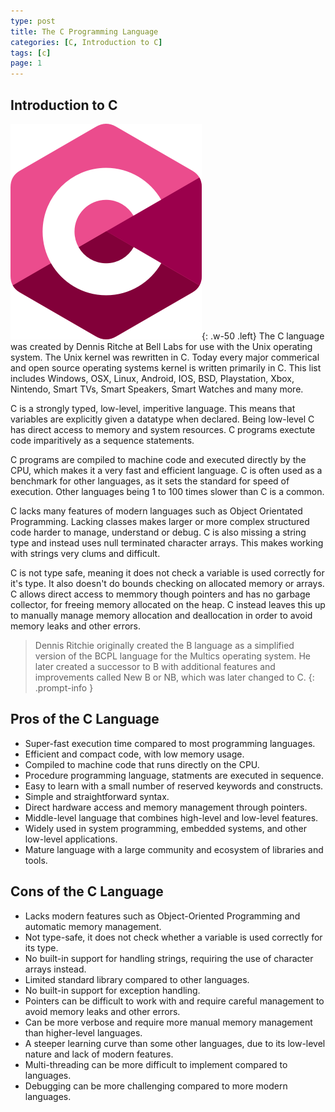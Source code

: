 ```yaml
---
type: post
title: The C Programming Language
categories: [C, Introduction to C]
tags: [c]
page: 1
---
```

## Introduction to C

![Desktop View](/posts/20230423/C-logo2.png){: .w-50 .left}
The C language was created by Dennis Ritche at Bell Labs for use with the Unix operating system. The Unix kernel was rewritten in C. Today every major commerical and open source operating systems kernel is written primarily in C. This list includes Windows, OSX, Linux, Android, IOS, BSD, Playstation, Xbox, Nintendo, Smart TVs, Smart Speakers, Smart Watches and many more.

C is a strongly typed, low-level, imperitive language. This means that variables are explicitly given a datatype when declared. Being low-level C has direct access to memory and system resources. C programs exectute code imparitively as a sequence statements.

C programs are compiled to machine code and executed directly by the CPU, which makes it a very fast and efficient language. C is often used as a benchmark for other languages, as it sets the standard for speed of execution. Other languages being 1 to 100 times slower than C is a common.

C lacks many features of modern languages such as Object Orientated Programming. Lacking classes makes larger or more complex structured code harder to manage, understand or debug. C is also missing a string type and instead uses null terminated character arrays. This makes working with strings very clums and difficult.

C is not type safe, meaning it does not check a variable is used correctly for it's type. It also doesn't do bounds checking on allocated memory or arrays. C allows direct access to memmory though pointers and has no garbage collector, for freeing memory allocated on the heap. C instead leaves this up to manually manage memory allocation and deallocation in order to avoid memory leaks and other errors.

> Dennis Ritchie originally created the B language as a simplified version of the BCPL language for the Multics operating system. He later created a successor to B with additional features and improvements called New B or NB, which was later changed to C.
{: .prompt-info }

## Pros of the C Language

- Super-fast execution time compared to most programming languages.
- Efficient and compact code, with low memory usage.
- Compiled to machine code that runs directly on the CPU.
- Procedure programming language, statments are executed in sequence.
- Easy to learn with a small number of reserved keywords and constructs.
- Simple and straightforward syntax.
- Direct hardware access and memory management through pointers.
- Middle-level language that combines high-level and low-level features.
- Widely used in system programming, embedded systems, and other low-level applications.
- Mature language with a large community and ecosystem of libraries and tools.

## Cons of the C Language

- Lacks modern features such as Object-Oriented Programming and automatic memory management.
- Not type-safe, it does not check whether a variable is used correctly for its type.
- No built-in support for handling strings, requiring the use of character arrays instead.
- Limited standard library compared to other languages.
- No built-in support for exception handling.
- Pointers can be difficult to work with and require careful management to avoid memory leaks and other errors.
- Can be more verbose and require more manual memory management than higher-level languages.
- A steeper learning curve than some other languages, due to its low-level nature and lack of modern features.
- Multi-threading can be more difficult to implement compared to languages.
- Debugging can be more challenging compared to more modern languages.

